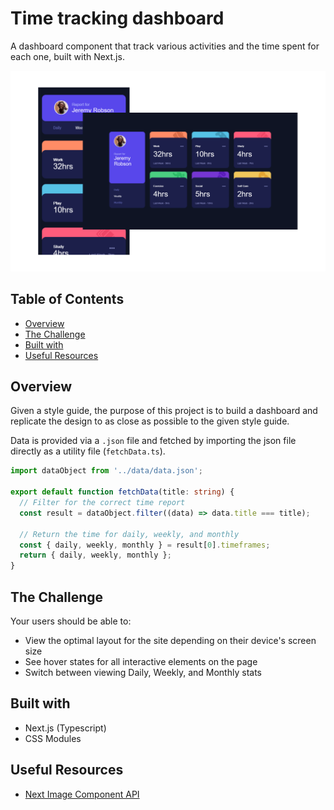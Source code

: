 # Time tracking dashboard

A dashboard component that track various activities and the time spent for each one, built with Next.js.

![](/public/screenshot/screen.png)

## Table of Contents

- [Overview](#overview)
- [The Challenge](#the-challenge)
- [Built with](#built-with)
- [Useful Resources](#useful-resources)

## Overview

Given a style guide, the purpose of this project is to build a dashboard and replicate the design to as close as possible to the given style guide.

Data is provided via a `.json` file and fetched by importing the json file directly as a utility file (`fetchData.ts`).

```ts
import dataObject from '../data/data.json';

export default function fetchData(title: string) {
  // Filter for the correct time report
  const result = dataObject.filter((data) => data.title === title);

  // Return the time for daily, weekly, and monthly
  const { daily, weekly, monthly } = result[0].timeframes;
  return { daily, weekly, monthly };
}
```

## The Challenge

Your users should be able to:

- View the optimal layout for the site depending on their device's screen size
- See hover states for all interactive elements on the page
- Switch between viewing Daily, Weekly, and Monthly stats

## Built with

- Next.js (Typescript)
- CSS Modules

## Useful Resources

- [Next Image Component API](https://nextjs.org/docs/app/api-reference/components/image)
